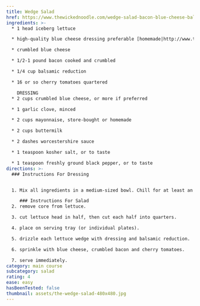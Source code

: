 ```yaml
---
title: Wedge Salad
href: https://www.thewickednoodle.com/wedge-salad-bacon-blue-cheese-balsamic/
ingredients: >-
  * 1 head iceberg lettuce 

  * high-quality blue cheese dressing preferable [homemade|http://www.thewickednoodle.com/buttermilk-blue-cheese-dressing/

  * crumbled blue cheese

  * 1/2-1 pound bacon cooked and crumbled

  * 1/4 cup balsamic reduction

  * 16 or so cherry tomatoes quartered

    DRESSING
  * 2 cups crumbled blue cheese, or more if preferred

  * 1 garlic clove, minced

  * 2 cups mayonnaise, store-bought or homemade

  * 2 cups buttermilk

  * 2 dashes worcestershire sauce

  * 1 teaspoon kosher salt, or to taste

  * 1 teaspoon freshly ground black pepper, or to taste
directions: >-
  ### Instructions For Dressing


  1. Mix all ingredients in a medium-sized bowl. Chill for at least an hour before using to allow flavors to meld. Store in refrigerator for up to two weeks.

     ### Instructions For Salad
  2. remove core from lettuce. 

  3. cut lettuce head in half, then cut each half into quarters. 

  4. place on serving tray (or individual plates). 

  5. drizzle each lettuce wedge with dressing and balsamic reduction. 

  6. sprinkle with blue cheese, crumbled bacon and cherry tomatoes.

  7. serve immediately.
category: main course
subcategory: salad
rating: 4
ease: easy
hasBeenTested: false
thumbnail: assets/the-wedge-salad-480x480.jpg
---
```

